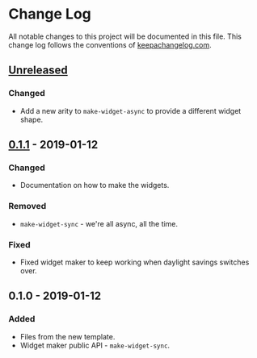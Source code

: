 # Change Log
All notable changes to this project will be documented in this file. This change log follows the conventions of [keepachangelog.com](http://keepachangelog.com/).

## [Unreleased]
### Changed
- Add a new arity to `make-widget-async` to provide a different widget shape.

## [0.1.1] - 2019-01-12
### Changed
- Documentation on how to make the widgets.

### Removed
- `make-widget-sync` - we're all async, all the time.

### Fixed
- Fixed widget maker to keep working when daylight savings switches over.

## 0.1.0 - 2019-01-12
### Added
- Files from the new template.
- Widget maker public API - `make-widget-sync`.

[Unreleased]: https://github.com/your-name/bard-tweets/compare/0.1.1...HEAD
[0.1.1]: https://github.com/your-name/bard-tweets/compare/0.1.0...0.1.1
